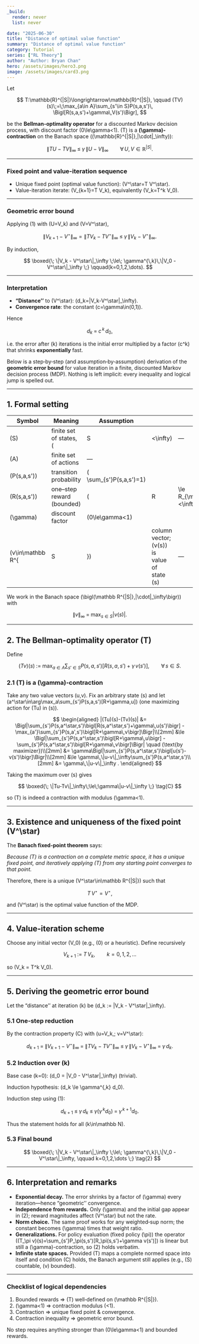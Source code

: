 ```yaml
---
_build:
  render: never
  list: never

date: "2025-06-30"
title: "Distance of optimal value function"
summary: "Distance of optimal value function"
category: Tutorial
series: ["RL Theory"]
author: "Author: Bryan Chan"
hero: /assets/images/hero3.png
image: /assets/images/card3.png
---
```


Let

$$
T:\mathbb{R}^{|S|}\longrightarrow\mathbb{R}^{|S|}, \qquad  
(TV)(s)\;=\;\max_{a\in A}\sum_{s'\in S}P(s,a,s')\,
\Bigl[R(s,a,s')+\gamma\,V(s')\Bigr],
$$

be the **Bellman-optimality operator** for a discounted Markov decision process,
with discount factor \(0\le\gamma<1\).
\(T\) is a **\(\gamma\)-contraction** on the Banach space \((\mathbb{R}^{|S|},\|\cdot\|_\infty)\):

$$
\|T U - T V\|_\infty \;\le\; \gamma\,\|U-V\|_\infty 
\qquad\forall\,U,V\in\mathbb{R}^{|S|}.
\tag{1}
$$

---

### Fixed point and value-iteration sequence

* Unique fixed point (optimal value function): \(V^\star=T V^\star\).
* Value-iteration iterate: \(V_{k+1}=T V_k\), equivalently \(V_k=T^k V_0\).

---

### Geometric error bound

Applying (1) with \(U=V_k\) and \(V=V^\star\),

$$
\|V_{k+1}-V^\star\|_\infty
=\|T V_k - T V^\star\|_\infty
\;\le\;\gamma\,\|V_k - V^\star\|_\infty .
$$

By induction,

$$
\boxed{\;
      \|V_k - V^\star\|_\infty 
      \;\le\; 
      \gamma^{\,k}\,\|V_0 - V^\star\|_\infty
      \;}
      \qquad(k=0,1,2,\dots).
$$

---

### Interpretation

* **“Distance’’** to \(V^\star\): \(d_k=\|V_k-V^\star\|_\infty\).
* **Convergence rate**: the constant \(c=\gamma\in(0,1)\).

Hence

$$
d_k \;=\; c^{\,k}\,d_0,
$$

i.e. the error after \(k\) iterations is the initial error multiplied by a factor \(c^k\) that shrinks **exponentially** fast.

Below is a step‑by‑step (and assumption‑by‑assumption) derivation of the **geometric error bound** for value iteration in a finite, discounted Markov decision process (MDP).  Nothing is left implicit: every inequality and logical jump is spelled out.

---

## 1. Formal setting

| Symbol           | Meaning                   | Assumption              |                                             |                       |
| ---------------- | ------------------------- | ----------------------- | ------------------------------------------- | --------------------- |
| \(S\)              | finite set of states, (   | S                       | <\infty)                                    | —                     |
| \(A\)              | finite set of actions     | —                       |                                             |                       |
| \(P(s,a,s')\)      | transition probability    | \( \sum_{s'}P(s,a,s')=1\) |                                             |                       |
| \(R(s,a,s')\)      | one–step reward (bounded) | (                       | R                                           | \le R\_{\max}<\infty) |
| \(\gamma\)         | discount factor           | \(0\le\gamma<1\)          |                                             |                       |
| (v\in\mathbb R^{ | S                         | })                      | column vector; \(v(s)\) is value of state \(s\) | —                     |

We work in the Banach space \(\bigl(\mathbb R^{|S|},\|\cdot\|_\infty\bigr)\) with

$$
\|v\|_\infty \;=\;\max_{s\in S}|v(s)|.
$$

---

## 2. The Bellman‑optimality operator \(T\)

Define

$$
(Tv)(s)\;:=\;\max_{a\in A}\sum_{s'\in S} P(s,a,s')\bigl[R(s,a,s')+\gamma\,v(s')\bigr], 
\qquad \forall\,s\in S.
$$

### 2.1 \(T\) is a \(\gamma\)-contraction

Take any two value vectors \(u,v\).  Fix an arbitrary state \(s\) and let
\(a^\star\in\arg\max_a\sum_{s'}P(s,a,s')[R+\gamma\,u]\) (one maximizing action for \(Tu\) in \(s\)).

$$
\begin{aligned}
|(Tu)(s)-(Tv)(s)|
&= \Bigl|\sum_{s'}P(s,a^\star,s')\bigl[R(s,a^\star,s')+\gamma\,u(s')\bigr]
        -\max_{a'}\sum_{s'}P(s,a',s')\bigl[R+\gamma\,v\bigr]\Bigr|\\[2mm]
&\le \Bigl|\sum_{s'}P(s,a^\star,s')\bigl[R+\gamma\,u\bigr]
        -\sum_{s'}P(s,a^\star,s')\bigl[R+\gamma\,v\bigr]\Bigr| \quad (\text{by maximizer})\\[2mm]
&= \gamma\Bigl|\sum_{s'}P(s,a^\star,s')\bigl[u(s')-v(s')\bigr]\Bigr|\\[2mm]
&\le \gamma\,\|u-v\|_\infty\sum_{s'}P(s,a^\star,s')\\[2mm]
&= \gamma\,\|u-v\|_\infty .
\end{aligned}
$$

Taking the maximum over \(s\) gives

$$
\boxed{\;
\|Tu-Tv\|_\infty\;\le\;\gamma\|u-v\|_\infty
\;} \tag{C}
$$

so \(T\) is indeed a contraction with modulus \(\gamma<1\).

---

## 3. Existence and uniqueness of the fixed point \(V^\star\)

The **Banach fixed‑point theorem** says:

*Because \(T\) is a contraction on a complete metric space, it has a unique fixed point, and iteratively applying \(T\) from any starting point converges to that point.*

Therefore, there is a unique \(V^\star\in\mathbb R^{|S|}\) such that

$$
T\,V^\star = V^\star,
$$

and \(V^\star\) is the optimal value function of the MDP.

---

## 4. Value‑iteration scheme

Choose any initial vector \(V_0\) (e.g., \(0\) or a heuristic).
Define recursively

$$
V_{k+1} \;:=\; T\,V_k, 
\qquad k=0,1,2,\dots
$$

so \(V_k = T^k V_0\).

---

## 5. Deriving the geometric error bound

Let the “distance’’ at iteration \(k\) be
\(d_k := \|V_k - V^\star\|_\infty\).

### 5.1 One‑step reduction

By the contraction property (C) with \(u=V_k,\; v=V^\star\):

$$
d_{k+1} \;=\;\|V_{k+1}-V^\star\|_\infty
          \;=\;\|T V_k - T V^\star\|_\infty
          \;\le\;\gamma\,\|V_k - V^\star\|_\infty
          \;=\;\gamma\,d_k.
\tag{1}
$$

### 5.2 Induction over \(k\)

Base case \(k=0\): \(d_0 = \|V_0 - V^\star\|_\infty\) (trivial).

Induction hypothesis: \(d_k \le \gamma^{\,k} d_0\).

Induction step using (1):

$$
d_{k+1}\;\le\;\gamma\,d_k
         \;\le\;\gamma\bigl(\gamma^{\,k}d_0\bigr)
         \;=\;\gamma^{\,k+1} d_0.
$$

Thus the statement holds for all \(k\in\mathbb N\).

### 5.3 Final bound

$$
\boxed{\;
\|V_k - V^\star\|_\infty \;\le\; \gamma^{\,k}\,\|V_0 - V^\star\|_\infty,
\qquad k=0,1,2,\dots
\;} \tag{2}
$$

---

## 6. Interpretation and remarks

* **Exponential decay.**  The error shrinks by a factor of \(\gamma\) every iteration—hence “geometric’’ convergence.
* **Independence from rewards.**  Only \(\gamma\) and the initial gap appear in (2); reward magnitudes affect \(V^\star\) but not the rate.
* **Norm choice.**  The same proof works for any weighted‑sup norm; the constant becomes \(\gamma\) times that weight ratio.
* **Generalizations.**  For policy evaluation (fixed policy \(\pi\)) the operator
  \((T_\pi v)(s)=\sum_{s'}P_\pi(s,s')[R_\pi(s,s')+\gamma v(s')]\)
  is linear but still a \(\gamma\)-contraction, so (2) holds verbatim.
* **Infinite state spaces.**  Provided \(T\) maps a complete normed space into itself and condition (C) holds, the Banach argument still applies (e.g., \(S\) countable, \(v\) bounded).

---

### Checklist of logical dependencies

1. Bounded rewards ⇒ \(T\) well‑defined on \(\mathbb R^{|S|}\).
2. \(\gamma<1\) ⇒ contraction modulus \(<1\).
3. Contraction ⇒ unique fixed point & convergence.
4. Contraction inequality ⇒ geometric error bound.

No step requires anything stronger than \(0\le\gamma<1\) and bounded rewards.
